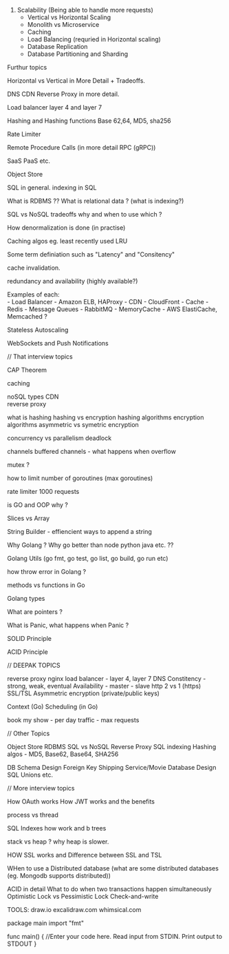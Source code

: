 1. Scalability (Being able to handle more requests)
    - Vertical vs Horizontal Scaling 
    - Monolith vs Microservice
    - Caching 
    - Load Balancing (requried in Horizontal scaling)
    - Database Replication 
    - Database Partitioning and Sharding


Furthur topics 

Horizontal vs Vertical in More Detail + Tradeoffs. 

DNS CDN Reverse Proxy in more detail.

Load balancer layer 4 and layer 7 

Hashing and Hashing functions Base 62,64, MD5, sha256 

Rate Limiter 


Remote Procedure Calls (in more detail RPC (gRPC))

SaaS PaaS etc. 

Object Store 

SQL in general. indexing in SQL 

What is RDBMS ?? What is relational data ? (what is indexing?)

SQL vs NoSQL tradeoffs why and when to use which ?

How denormalization is done (in practise)

Caching algos eg. least recently used LRU


Some term definiation such as "Latency" and "Consitency"


cache invalidation.

redundancy and availability (highly available?)

Examples of each:   
    - Load Balancer - Amazon ELB, HAProxy 
    - CDN - CloudFront 
    - Cache - Redis 
    - Message Queues - RabbitMQ
    - MemoryCache - AWS ElastiCache, Memcached ?

Stateless Autoscaling

WebSockets and Push Notifications


// That interview topics 

CAP Theorem

caching 

noSQL types 
CDN  
reverse proxy 

what is hashing 
hashing vs encryption 
hashing algorithms 
encryption algorithms 
asymmetric vs symetric encryption 

concurrency vs parallelism 
deadlock 

channels 
buffered channels - what happens when overflow 

mutex ?

how to limit number of goroutines (max goroutines)

rate limiter 1000 requests 

is GO and OOP why ?

Slices vs Array 

String Builder - effiencient ways to append a string

Why Golang ? Why go better than node python java etc. ??

Golang Utils (go fmt, go test, go list, go build, go run etc)

how throw error in Golang ?

methods vs functions in Go 

Golang types 

What are pointers ? 

What is Panic, what happens when Panic ?

SOLID Principle 

ACID Principle

// DEEPAK TOPICS 

reverse proxy 
nginx 
load balancer - layer 4, layer 7 
DNS 
Constitency - strong, weak, eventual 
Availability - master - slave 
http 2 vs 1 (https)
SSL/TSL 
Asymmetric encryption (private/public keys)

Context (Go)
Scheduling (in Go)

book my show - per day traffic - max requests

// Other Topics 

Object Store 
RDBMS 
SQL vs NoSQL 
Reverse Proxy 
SQL indexing 
Hashing algos - MD5, Base62, Base64, SHA256


DB Schema Design 
Foreign Key 
Shipping Service/Movie Database Design 
SQL Unions etc. 

// More interview topics 

How OAuth works 
How JWT works and the benefits 

process vs thread 

SQL Indexes how work and b trees 

stack vs heap ? why heap is slower. 

HOW SSL works and Difference between SSL and TSL 

WHen to use a Distributed database (what are some distributed databases (eg. Mongodb supports distributed))

ACID in detail 
What to do when two transactions happen simultaneously 
Optimistic Lock vs Pessimistic Lock 
Check-and-write 

TOOLS: 
    draw.io 
    excalidraw.com
    whimsical.com


package main
import "fmt"

func main() {
	//Enter your code here. Read input from STDIN. Print output to STDOUT
}